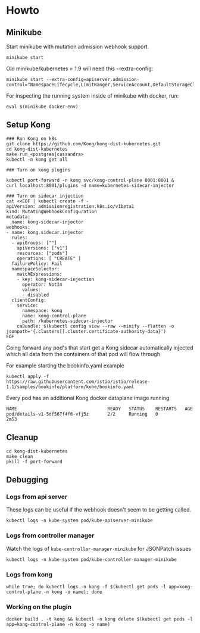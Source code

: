 # Howto

## Minikube

Start minikube with mutation admission webhook support.

```
minikube start
```

Old minikube/kubernetes < 1.9 will need this --extra-config:

```
minikube start --extra-config=apiserver.admission-control="NamespaceLifecycle,LimitRanger,ServiceAccount,DefaultStorageClass,DefaultTolerationSeconds,MutatingAdmissionWebhook,ValidatingAdmissionWebhook,ResourceQuota"
```

For inspecting the running system inside of minikube with docker, run:

```
eval $(minikube docker-env)
```

## Setup Kong

```
### Run Kong on k8s
git clone https://github.com/Kong/kong-dist-kubernetes.git
cd kong-dist-kubernetes
make run_<postgres|cassandra>
kubectl -n kong get all

### Turn on kong plugins

kubectl port-forward -n kong svc/kong-control-plane 8001:8001 &
curl localhost:8001/plugins -d name=kubernetes-sidecar-injector

### Turn on sidecar injection
cat <<EOF | kubectl create -f -
apiVersion: admissionregistration.k8s.io/v1beta1
kind: MutatingWebhookConfiguration
metadata:
  name: kong-sidecar-injector
webhooks:
- name: kong.sidecar.injector
  rules:
  - apiGroups: [""]
    apiVersions: ["v1"]
    resources: ["pods"]
    operations: [ "CREATE" ]
  failurePolicy: Fail
  namespaceSelector:
    matchExpressions:
    - key: kong-sidecar-injection
      operator: NotIn
      values:
      - disabled
  clientConfig:
    service:
      namespace: kong
      name: kong-control-plane
      path: /kubernetes-sidecar-injector
    caBundle: $(kubectl config view --raw --minify --flatten -o jsonpath='{.clusters[].cluster.certificate-authority-data}')
EOF
```

Going forward any pod's that start get a Kong sidecar automatically injected 
which all data from the containers of that pod will flow through

For example starting the bookinfo.yaml example

```
kubectl apply -f https://raw.githubusercontent.com/istio/istio/release-1.1/samples/bookinfo/platform/kube/bookinfo.yaml
```

Every pod has an additional Kong docker dataplane image running

```
NAME                                  READY   STATUS    RESTARTS   AGE
pod/details-v1-5df567f4f6-vfj5z       2/2     Running   0          2m53
```
## Cleanup

```
cd kong-dist-kubernetes
make clean
pkill -f port-forward
```

## Debugging

### Logs from api server

These logs can be useful if the webhook doesn't seem to be getting called.

```
kubectl logs -n kube-system pod/kube-apiserver-minikube
```


### Logs from controller manager

Watch the logs of `kube-controller-manager-minikube` for JSONPatch issues

```
kubectl logs -n kube-system pod/kube-controller-manager-minikube
```


### Logs from kong

```
while true; do kubectl logs -n kong -f $(kubectl get pods -l app=kong-control-plane -n kong -o name); done
```


### Working on the plugin

```
docker build . -t kong && kubectl -n kong delete $(kubectl get pods -l app=kong-control-plane -n kong -o name)
```
